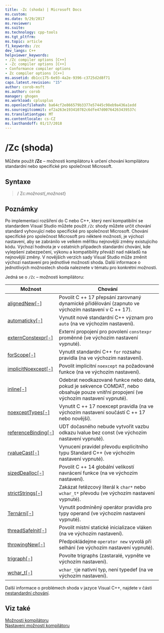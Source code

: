 ```yaml
---
title: -Zc (shoda) | Microsoft Docs
ms.custom: 
ms.date: 9/29/2017
ms.reviewer: 
ms.suite: 
ms.technology: cpp-tools
ms.tgt_pltfrm: 
ms.topic: article
f1_keywords: /zc
dev_langs: C++
helpviewer_keywords:
- /Zc compiler options [C++]
- -Zc compiler options [C++]
- Conformance compiler options
- Zc compiler options [C++]
ms.assetid: db1cc175-6e93-4a2e-9396-c3725d2d8f71
caps.latest.revision: "15"
author: corob-msft
ms.author: corob
manager: ghogen
ms.workload: cplusplus
ms.openlocfilehash: ba64cf2e866579b3377e57445c98eb9a436a1edd
ms.sourcegitcommit: ef2a263e193410782c6dfe47d00764263439537c
ms.translationtype: MT
ms.contentlocale: cs-CZ
ms.lasthandoff: 01/17/2018
---
```

# <a name="zc-conformance"></a>/Zc (shoda)

Můžete použít **/Zc** – možnosti kompilátoru k určení chování kompilátoru standardní nebo specifické pro společnost Microsoft.

## <a name="syntax"></a>Syntaxe

> / Zc:_možnost_{,_možnost_}

## <a name="remarks"></a>Poznámky

Po implementaci rozšíření do C nebo C++, který není kompatibilní se standardem Visual Studio můžete použít `/Zc` shody můžete určit chování standard vyhovující nebo specifické pro společnost Microsoft. Chování specifické pro společnost Microsoft pro některé možnosti, je výchozí nastavení, aby se zabránilo ve velkém měřítku nejnovější změny existujícího kódu. Výchozí hodnota je v ostatních případech standardní chování, kde vylepšení zabezpečení, výkonu a kompatibility převáží nad nákladů na nejnovější změny. V novějších verzích sady Visual Studio může změnit výchozí nastavení pro jednotlivé možnosti shoda. Další informace o jednotlivých možnostech shoda naleznete v tématu pro konkrétní možnosti.

Jedná se o `/Zc` – možnosti kompilátoru:

|Možnost|Chování|
|---|---|
|[alignedNew\[-\]](zc-alignednew.md)|Povolit C ++ 17 přepsání zarovnaný dynamické přidělování (zapnuto ve výchozím nastavení v C ++ 17).|
|[automaticky\[-\]](zc-auto-deduce-variable-type.md)|Vynutit nové standardní C++ význam pro `auto` (na ve výchozím nastavení).|
|[externConstexpr\[-\]](zc-externconstexpr.md)|Externí propojení pro povolení `constexpr` proměnné (ve výchozím nastavení vypnuté).|
|[forScope\[-\]](zc-forscope-force-conformance-in-for-loop-scope.md)|Vynutit standardní C++ `for` rozsahu pravidla (na ve výchozím nastavení).|
|[implicitNoexcept\[-\]](zc-implicitnoexcept-implicit-exception-specifiers.md)|Povolit implicitní `noexcept` na požadované funkce (na ve výchozím nastavení).|
|[inline\[-\]](zc-inline-remove-unreferenced-comdat.md)|Odebrat neodkazované funkce nebo data, pokud je sekvence COMDAT, nebo obsahuje pouze vnitřní propojení (ve výchozím nastavení vypnuté).|
|[noexceptTypes\[-\]](zc-noexcepttypes.md)|Vynutit C ++ 17 noexcept pravidla (na ve výchozím nastavení součástí C ++ 17 nebo novější).|
|[referenceBinding\[-\]](zc-referencebinding-enforce-reference-binding-rules.md)|UDT dočasného nebude vytvořit vazbu odkazu lvalue bez const (ve výchozím nastavení vypnuté).|
|[rvalueCast\[-\]](zc-rvaluecast-enforce-type-conversion-rules.md)|Vynucení pravidel převodu explicitního typu Standard C++ (ve výchozím nastavení vypnuté).|
|[sizedDealloc\[-\]](zc-sizeddealloc-enable-global-sized-dealloc-functions.md)|Povolit C ++ 14 globální velikostí navrácení funkce (na ve výchozím nastavení).|
|[strictStrings\[-\]](zc-strictstrings-disable-string-literal-type-conversion.md)|Zakázat řetězcový literál k `char*` nebo `wchar_t*` převodu (ve výchozím nastavení vypnuté).|
|[Ternární\[-\]](zc-ternary.md)|Vynutit podmíněný operátor pravidla pro typy operand (ve výchozím nastavení vypnuté).|
|[threadSafeInit\[-\]](zc-threadsafeinit-thread-safe-local-static-initialization.md)|Povolit místní statické inicializace vláken (na ve výchozím nastavení).|
|[throwingNew\[-\]](zc-throwingnew-assume-operator-new-throws.md)|Předpokládejme `operator new` vyvolá při selhání (ve výchozím nastavení vypnuté).|
|[trigraph\[-\]](zc-trigraphs-trigraphs-substitution.md)|Povolte trigraphs (zastaralé, vypněte ve výchozím nastavení).|
|[wchar_t\[-\]](zc-wchar-t-wchar-t-is-native-type.md)|`wchar_t`je nativní typ, není typedef (na ve výchozím nastavení).|

Další informace o problémech shoda v jazyce Visual C++, najdete v části [nestandardní chování](../../cpp/nonstandard-behavior.md).

## <a name="see-also"></a>Viz také

[Možnosti kompilátoru](compiler-options.md)  
[Nastavení možností kompilátoru](setting-compiler-options.md)
